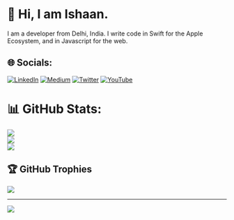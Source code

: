 # 💫 Hi, I am Ishaan.
I am a developer from Delhi, India. I write code in Swift for the Apple Ecosystem, and in Javascript for the web.


## 🌐 Socials:
[![LinkedIn](https://img.shields.io/badge/LinkedIn-%230077B5.svg?logo=linkedin&logoColor=white)](https://linkedin.com/in/ishaanbedi13) [![Medium](https://img.shields.io/badge/Medium-12100E?logo=medium&logoColor=white)](https://medium.com/@ishaanbedi) [![Twitter](https://img.shields.io/badge/Twitter-%231DA1F2.svg?logo=Twitter&logoColor=white)](https://twitter.com/ishnbedi) [![YouTube](https://img.shields.io/badge/YouTube-%23FF0000.svg?logo=YouTube&logoColor=white)](https://youtube.com/c/ishaanbedi) 
# 📊 GitHub Stats:
![](https://github-readme-stats.vercel.app/api?username=ishaanbedi&theme=dracula&hide_border=false&include_all_commits=true&count_private=true)<br/>
![](https://github-readme-streak-stats.herokuapp.com/?user=ishaanbedi&theme=dracula&hide_border=false)<br/>
![](https://github-readme-stats.vercel.app/api/top-langs/?username=ishaanbedi&theme=dracula&hide_border=false&include_all_commits=true&count_private=true&layout=compact)

## 🏆 GitHub Trophies
![](https://github-profile-trophy.vercel.app/?username=ishaanbedi&theme=dracula&no-frame=false&no-bg=false&margin-w=4)

---
[![](https://visitcount.itsvg.in/api?id=ishaanbedi&icon=0&color=0)](https://visitcount.itsvg.in)
